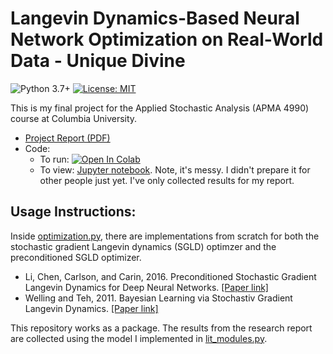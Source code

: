 # Langevin Dynamics-Based Neural Network Optimization on Real-World Data - Unique Divine

![Python 3.7+] [![License: MIT]](https://github.com/Unique-Divine/SA-Project/blob/main/LICENSE)

[Python 3.7+]: https://img.shields.io/badge/python-3.7+-blue.svg
[License: MIT]: https://img.shields.io/badge/License-MIT-yellow.svg 

This is my final project for the Applied Stochastic Analysis (APMA 4990) course at  Columbia University.

- [Project Report (PDF)](https://github.com/Unique-Divine/SA-Project/blob/main/report-Stochastic-Analysis-Project.pdf)
- Code: 
  - To run: [![Open In Colab](https://colab.research.google.com/assets/colab-badge.svg)](https://colab.research.google.com/github/Unique-Divine/SA-Project/blob/main/science.ipynb) 
  - To view: [Jupyter notebook](https://github.com/Unique-Divine/SA-Project/blob/main/science.ipynb). Note, it's messy. I didn't prepare it for other people just yet. I've only collected results for my report. 

## Usage Instructions: 
Inside [optimization.py](https://github.com/Unique-Divine/SA-Project/blob/main/optimization.py), there are implementations from scratch for both the stochastic gradient Langevin dynamics (SGLD) optimzer and the preconditioned SGLD  optimizer.  
- Li, Chen, Carlson, and Carin, 2016. Preconditioned Stochastic Gradient Langevin Dynamics for Deep Neural Networks. [[Paper link]](https://preview.tinyurl.com/25kd89a6)
- Welling and Teh, 2011. Bayesian Learning via Stochastiv Gradient Langevin Dynamics. [[Paper link]](https://bit.ly/3ngnyRA)

This repository works as a package. The results from the research report are collected using the model I implemented in [lit_modules.py](https://github.com/Unique-Divine/SA-Project/blob/main/lit_modules.py). 